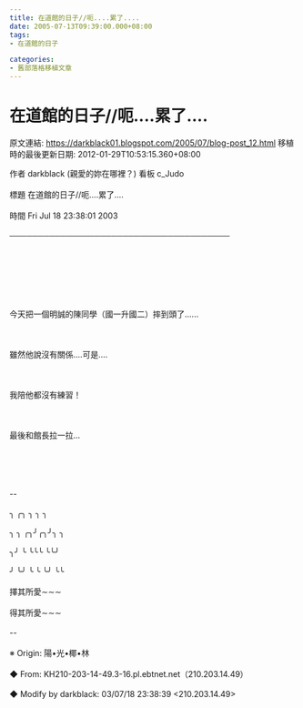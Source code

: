 ```yaml
---
title: 在道館的日子//呃....累了....
date: 2005-07-13T09:39:00.000+08:00
tags: 
- 在道館的日子

categories:
- 舊部落格移植文章
---
```


# 在道館的日子//呃....累了....

原文連結: https://darkblack01.blogspot.com/2005/07/blog-post_12.html
移植時的最後更新日期: 2012-01-29T10:53:15.360+08:00

作者 darkblack (親愛的妳在哪裡？) 看板 c_Judo<br /><br />標題 在道館的日子//呃....累了....<br /><br />時間 Fri Jul 18 23:38:01 2003<br /><br />───────────────────────────────────────<br /><br /><br /><br /><br /><br /><br /><br />今天把一個明誠的陳同學（國一升國二）摔到頭了......<br /><br /><br /><br />雖然他說沒有關係....可是....<br /><br /><br /><br />我陪他都沒有練習！<br /><br /><br /><br />最後和館長拉一拉...<br /><br /><br /><br /><br /><br />--<br /><br />╮ ╭╮ ╮ ╮ ╮<br /><br />╮ ╮ ╭╮╯╭╮╯╮ ╮<br /><br />╮╯ ╰ ╰╰╰ ╰╰╯<br /><br />╯ ╰╯ ╰ ╰ ╰╯ ╰╰<br /><br />擇其所愛∼∼∼<br /><br />得其所愛∼∼∼<br /><br />--<br /><br />※ Origin: 陽•光•椰•林 <br /><br />◆ From: KH210-203-14-49.3-16.pl.ebtnet.net（210.203.14.49）<br /><br />◆ Modify by darkblack: 03/07/18 23:38:39 &lt;210.203.14.49&gt;<br /><br />  

